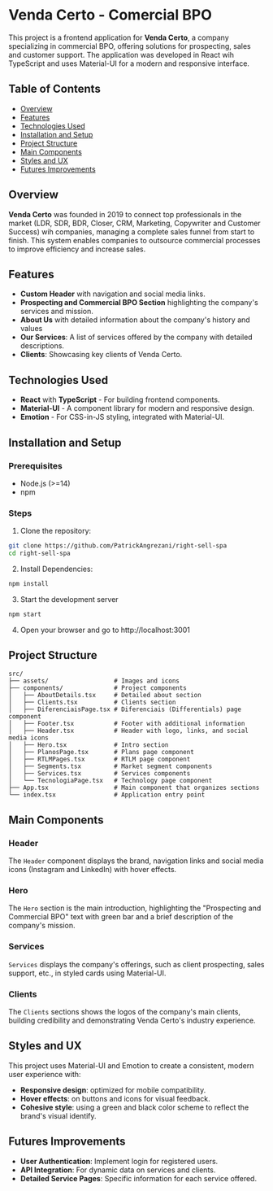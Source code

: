 # Venda Certo - Comercial BPO

This project is a frontend application for **Venda Certo**, a company specializing in commercial BPO, offering solutions for prospecting, sales and customer support. The application was developed in React wih TypeScript and uses Material-UI for a modern and responsive interface.

## Table of Contents

- [Overview](#Overview)
- [Features](#features)
- [Technologies Used](#technologies-used)
- [Installation and Setup](#installation-and-setup)
- [Project Structure](#project-structure)
- [Main Components](#main-components)
- [Styles and UX](#styles-and-ux)
- [Futures Improvements](#futures-improvements)

## Overview

**Venda Certo** was founded in 2019 to connect top professionals in the market (LDR, SDR, BDR, Closer, CRM, Marketing, Copywriter and Customer Success) wih companies, managing a complete sales funnel from start to finish. This system enables companies to outsource commercial processes to improve efficiency and increase sales.

## Features

- **Custom Header** with navigation and social media links.
- **Prospecting and Commercial BPO Section** highlighting the company's services and mission.
- **About Us** with detailed information about the company's history and values
- **Our Services**: A list of services offered by the company with detailed descriptions.
- **Clients**: Showcasing key clients of Venda Certo.

## Technologies Used

- **React** with **TypeScript** - For building frontend components.
- **Material-UI** - A component library for modern and responsive design.
- **Emotion** - For CSS-in-JS styling, integrated with Material-UI.

## Installation and Setup

### Prerequisites

- Node.js (>=14)
- npm

### Steps

1. Clone the repository:

```bash
git clone https://github.com/PatrickAngrezani/right-sell-spa
cd right-sell-spa
```

2. Install Dependencies:

```bash
npm install
```

3. Start the development server

```bash
npm start
```

4. Open your browser and go to http://localhost:3001

## Project Structure

```plaintext
src/
├── assets/                  # Images and icons
├── components/              # Project components
│   ├── AboutDetails.tsx     # Detailed about section
│   ├── Clients.tsx          # Clients section
│   ├── DiferenciaisPage.tsx # Diferenciais (Differentials) page component
│   ├── Footer.tsx           # Footer with additional information
│   ├── Header.tsx           # Header with logo, links, and social media icons
│   ├── Hero.tsx             # Intro section
│   ├── PlanosPage.tsx       # Plans page component
│   ├── RTLMPages.tsx        # RTLM page component
│   ├── Segments.tsx         # Market segment components
│   ├── Services.tsx         # Services components
│   └── TecnologiaPage.tsx   # Technology page component
├── App.tsx                  # Main component that organizes sections
└── index.tsx                # Application entry point
```

## Main Components

### Header

The `Header` component displays the brand, navigation links and social media icons (Instagram and LinkedIn) with hover effects.

### Hero

The `Hero` section is the main introduction, highlighting the "Prospecting and Commercial BPO" text with green bar and a brief description of the company's mission.

### Services

`Services` displays the company's offerings, such as client prospecting, sales support, etc., in styled cards using Material-UI.

### Clients

The `Clients` sections shows the logos of the company's main clients, building credibility and demonstrating Venda Certo's industry experience.

## Styles and UX

This project uses Material-UI and Emotion to create a consistent, modern user experience with:

- **Responsive design**: optimized for mobile compatibility.
- **Hover effects**: on buttons and icons for visual feedback.
- **Cohesive style**: using a green and black color scheme to reflect the brand's visual identify.

## Futures Improvements

- **User Authentication**: Implement login for registered users.
- **API Integration**: For dynamic data on services and clients.
- **Detailed Service Pages**: Specific information for each service offered.
